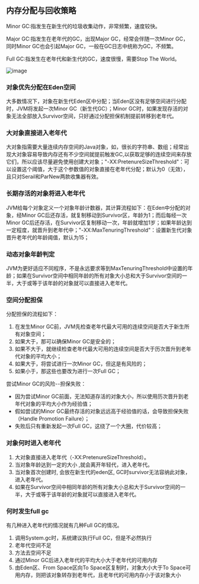 ## 内存分配与回收策略

Minor GC:指发生在新生代的垃圾收集动作，非常频繁，速度较快。

Major GC:指发生在老年代的GC，出现Major GC，经常会伴随一次Minor GC，同时Minor GC也会引起Major GC，一般在GC日志中统称为GC，不频繁。

Full GC:指发生在老年代和新生代的GC，速度很慢，需要Stop The World。

![image](https://note.youdao.com/yws/public/resource/1bb88a67ad9b5c02b9e21ae3dbb534f4/xmlnote/D1D9E3E1385B4BA7904AAA309BDCC637/2087)

### 对象优先分配在Eden空间
大多数情况下，对象在新生代Eden区中分配；当Eden区没有足够空间进行分配时，JVM将发起一次Minor GC（新生代GC）；Minor GC时，如果发现存活的对象无法全部放入Survivor空间，只好通过分配担保机制提前转移到老年代。

### 大对象直接进入老年代
大对象指需要大量连续内存空间的Java对象，如，很长的字符串、数组；经常出现大对象容易导致内存还有不少空间就提前触发GC,以获取足够的连续空间来存放它们，所以应该尽量避免使用创建大对象；"-XX:PretenureSizeThreshold"：可以设置这个阈值，大于这个参数值的对象直接在老年代分配；默认为0（无效），且只对Serail和ParNew两款收集器有效。

### 长期存活的对象将进入老年代
JVM给每个对象定义一个对象年龄计数器，其计算流程如下：在Eden中分配的对象，经Minor GC后还存活，就复制移动到Survivor区，年龄为1；而后每经一次Minor GC后还存活，在Survivor区复制移动一次，年龄就增加1岁；如果年龄达到一定程度，就晋升到老年代中；"-XX:MaxTenuringThreshold"：设置新生代对象晋升老年代的年龄阈值，默认为15；

### 动态对象年龄判定
JVM为更好适应不同程序，不是永远要求等到MaxTenuringThreshold中设置的年龄；如果在Survivor空间中相同年龄的所有对象大小总和大于Survivor空间的一半，大于或等于该年龄的对象就可以直接进入老年代。

### 空间分配担保
分配担保的流程如下：
1. 在发生Minor GC前，JVM先检查老年代最大可用的连续空间是否大于新生所有对象空间；
2. 如果大于，那可以确保Minor GC是安全的；
3. 如果不大于，就继续检查老年代最大可用的连续空间是否大于历次晋升到老年代对象的平均大小；
4. 如果大于，将尝试进行一次Minor GC，但这是有风险的；
5. 如果小于，那这些也要改为进行一次Full GC；

尝试Minor GC的风险--担保失败：
- 因为尝试Minor GC前面，无法知道存活的对象大小，所以使用历次晋升到老年代对象的平均大小作为经验值；
- 假如尝试的Minor GC最终存活的对象远远高于经验值的话，会导致担保失败（Handle Promotion Failure）；
- 失败后只有重新发起一次Full GC，这绕了一个大圈，代价较高；

### 对象何时进入老年代
1. 大对象直接进入老年代（-XX:PretenureSizeThreshold）。
2. 当对象年龄达到一定的大小 ,就会离开年轻代，进入老年代。
3. 当对象首次创建时, 会放在新生代的eden区, GC时survivor无法容纳此对象，进入老年代。
4. 如果在Survivor空间中相同年龄的所有对象大小总和大于Survivor空间的一半，大于或等于该年龄的对象就可以直接进入老年代。

### 何时发生full gc
有几种进入老年代的情况就有几种Full GC的情况。
1. 调用System.gc时，系统建议执行Full GC，但是不必然执行
2. 老年代空间不足
3. 方法去空间不足
4. 通过Minor GC后进入老年代的平均大小大于老年代的可用内存
5. 由Eden区、From Space区向To Space区复制时，对象大小大于To Space可用内存，则把该对象转存到老年代，且老年代的可用内存小于该对象大小
